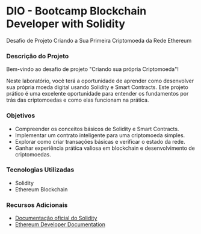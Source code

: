 # DIO - Bootcamp Blockchain Developer with Solidity 

Desafio de Projeto Criando a Sua Primeira Criptomoeda da Rede Ethereum

### Descrição do Projeto

Bem-vindo ao desafio de projeto "Criando sua própria Criptomoeda"!

Neste laboratório, você terá a oportunidade de aprender como desenvolver sua própria moeda digital usando Solidity e Smart Contracts. Este projeto prático é uma excelente oportunidade para entender os fundamentos por trás das criptomoedas e como elas funcionam na prática.

### Objetivos

- Compreender os conceitos básicos de Solidity e Smart Contracts.
- Implementar um contrato inteligente para uma criptomoeda simples.
- Explorar como criar transações básicas e verificar o estado da rede.
- Ganhar experiência prática valiosa em blockchain e desenvolvimento de criptomoedas.

### Tecnologias Utilizadas

- Solidity
- Ethereum Blockchain

### Recursos Adicionais

- [Documentação oficial do Solidity](https://soliditylang.org/docs/)
- [Ethereum Developer Documentation](https://ethereum.org/developers/)
